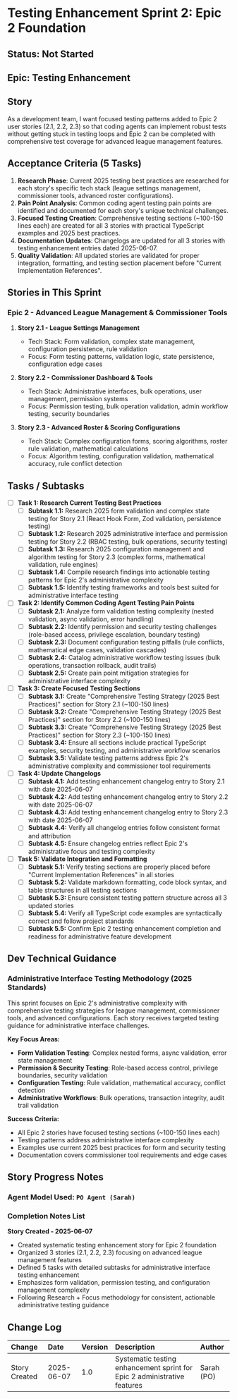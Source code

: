# Testing Enhancement Sprint 2: Epic 2 Foundation

## Status: Not Started

## Epic: Testing Enhancement

## Story

As a development team, I want focused testing patterns added to Epic 2 user stories (2.1, 2.2, 2.3) so that coding agents can implement robust tests without getting stuck in testing loops and Epic 2 can be completed with comprehensive test coverage for advanced league management features.

## Acceptance Criteria (5 Tasks)

1. **Research Phase**: Current 2025 testing best practices are researched for each story's specific tech stack (league settings management, commissioner tools, advanced roster configurations).
2. **Pain Point Analysis**: Common coding agent testing pain points are identified and documented for each story's unique technical challenges.
3. **Focused Testing Creation**: Comprehensive testing sections (~100-150 lines each) are created for all 3 stories with practical TypeScript examples and 2025 best practices.
4. **Documentation Updates**: Changelogs are updated for all 3 stories with testing enhancement entries dated 2025-06-07.
5. **Quality Validation**: All updated stories are validated for proper integration, formatting, and testing section placement before "Current Implementation References".

## Stories in This Sprint

### Epic 2 - Advanced League Management & Commissioner Tools

1. **Story 2.1 - League Settings Management**
   - Tech Stack: Form validation, complex state management, configuration persistence, rule validation
   - Focus: Form testing patterns, validation logic, state persistence, configuration edge cases

2. **Story 2.2 - Commissioner Dashboard & Tools**
   - Tech Stack: Administrative interfaces, bulk operations, user management, permission systems
   - Focus: Permission testing, bulk operation validation, admin workflow testing, security boundaries

3. **Story 2.3 - Advanced Roster & Scoring Configurations**
   - Tech Stack: Complex configuration forms, scoring algorithms, roster rule validation, mathematical calculations
   - Focus: Algorithm testing, configuration validation, mathematical accuracy, rule conflict detection

## Tasks / Subtasks

- [ ] **Task 1: Research Current Testing Best Practices**
  - [ ] **Subtask 1.1:** Research 2025 form validation and complex state testing for Story 2.1 (React Hook Form, Zod validation, persistence testing)
  - [ ] **Subtask 1.2:** Research 2025 administrative interface and permission testing for Story 2.2 (RBAC testing, bulk operations, security testing)
  - [ ] **Subtask 1.3:** Research 2025 configuration management and algorithm testing for Story 2.3 (complex forms, mathematical validation, rule engines)
  - [ ] **Subtask 1.4:** Compile research findings into actionable testing patterns for Epic 2's administrative complexity
  - [ ] **Subtask 1.5:** Identify testing frameworks and tools best suited for administrative interface testing

- [ ] **Task 2: Identify Common Coding Agent Testing Pain Points**
  - [ ] **Subtask 2.1:** Analyze form validation testing complexity (nested validation, async validation, error handling)
  - [ ] **Subtask 2.2:** Identify permission and security testing challenges (role-based access, privilege escalation, boundary testing)
  - [ ] **Subtask 2.3:** Document configuration testing pitfalls (rule conflicts, mathematical edge cases, validation cascades)
  - [ ] **Subtask 2.4:** Catalog administrative workflow testing issues (bulk operations, transaction rollback, audit trails)
  - [ ] **Subtask 2.5:** Create pain point mitigation strategies for administrative interface complexity

- [ ] **Task 3: Create Focused Testing Sections**
  - [ ] **Subtask 3.1:** Create "Comprehensive Testing Strategy (2025 Best Practices)" section for Story 2.1 (~100-150 lines)
  - [ ] **Subtask 3.2:** Create "Comprehensive Testing Strategy (2025 Best Practices)" section for Story 2.2 (~100-150 lines)
  - [ ] **Subtask 3.3:** Create "Comprehensive Testing Strategy (2025 Best Practices)" section for Story 2.3 (~100-150 lines)
  - [ ] **Subtask 3.4:** Ensure all sections include practical TypeScript examples, security testing, and administrative workflow scenarios
  - [ ] **Subtask 3.5:** Validate testing patterns address Epic 2's administrative complexity and commissioner tool requirements

- [ ] **Task 4: Update Changelogs**
  - [ ] **Subtask 4.1:** Add testing enhancement changelog entry to Story 2.1 with date 2025-06-07
  - [ ] **Subtask 4.2:** Add testing enhancement changelog entry to Story 2.2 with date 2025-06-07
  - [ ] **Subtask 4.3:** Add testing enhancement changelog entry to Story 2.3 with date 2025-06-07
  - [ ] **Subtask 4.4:** Verify all changelog entries follow consistent format and attribution
  - [ ] **Subtask 4.5:** Ensure changelog entries reflect Epic 2's administrative focus and testing complexity

- [ ] **Task 5: Validate Integration and Formatting**
  - [ ] **Subtask 5.1:** Verify testing sections are properly placed before "Current Implementation References" in all stories
  - [ ] **Subtask 5.2:** Validate markdown formatting, code block syntax, and table structures in all testing sections
  - [ ] **Subtask 5.3:** Ensure consistent testing pattern structure across all 3 updated stories
  - [ ] **Subtask 5.4:** Verify all TypeScript code examples are syntactically correct and follow project standards
  - [ ] **Subtask 5.5:** Confirm Epic 2 testing enhancement completion and readiness for administrative feature development

## Dev Technical Guidance

### **Administrative Interface Testing Methodology (2025 Standards)**

This sprint focuses on Epic 2's administrative complexity with comprehensive testing strategies for league management, commissioner tools, and advanced configurations. Each story receives targeted testing guidance for administrative interface challenges.

**Key Focus Areas:**
- **Form Validation Testing**: Complex nested forms, async validation, error state management
- **Permission & Security Testing**: Role-based access control, privilege boundaries, security validation
- **Configuration Testing**: Rule validation, mathematical accuracy, conflict detection
- **Administrative Workflows**: Bulk operations, transaction integrity, audit trail validation

**Success Criteria:**
- All Epic 2 stories have focused testing sections (~100-150 lines each)
- Testing patterns address administrative interface complexity
- Examples use current 2025 best practices for form and security testing
- Documentation covers commissioner tool requirements and edge cases

## Story Progress Notes

### Agent Model Used: `PO Agent (Sarah)`

### Completion Notes List

**Story Created - 2025-06-07**
- Created systematic testing enhancement story for Epic 2 foundation
- Organized 3 stories (2.1, 2.2, 2.3) focusing on advanced league management features
- Defined 5 tasks with detailed subtasks for administrative interface testing enhancement
- Emphasizes form validation, permission testing, and configuration management complexity
- Following Research + Focus methodology for consistent, actionable administrative testing guidance

## Change Log

| Change                                    | Date       | Version | Description                                     | Author     |
| :---------------------------------------- | :--------- | :------ | :---------------------------------------------- | :--------- |
| Story Created                            | 2025-06-07 | 1.0     | Systematic testing enhancement sprint for Epic 2 administrative features | Sarah (PO) |
